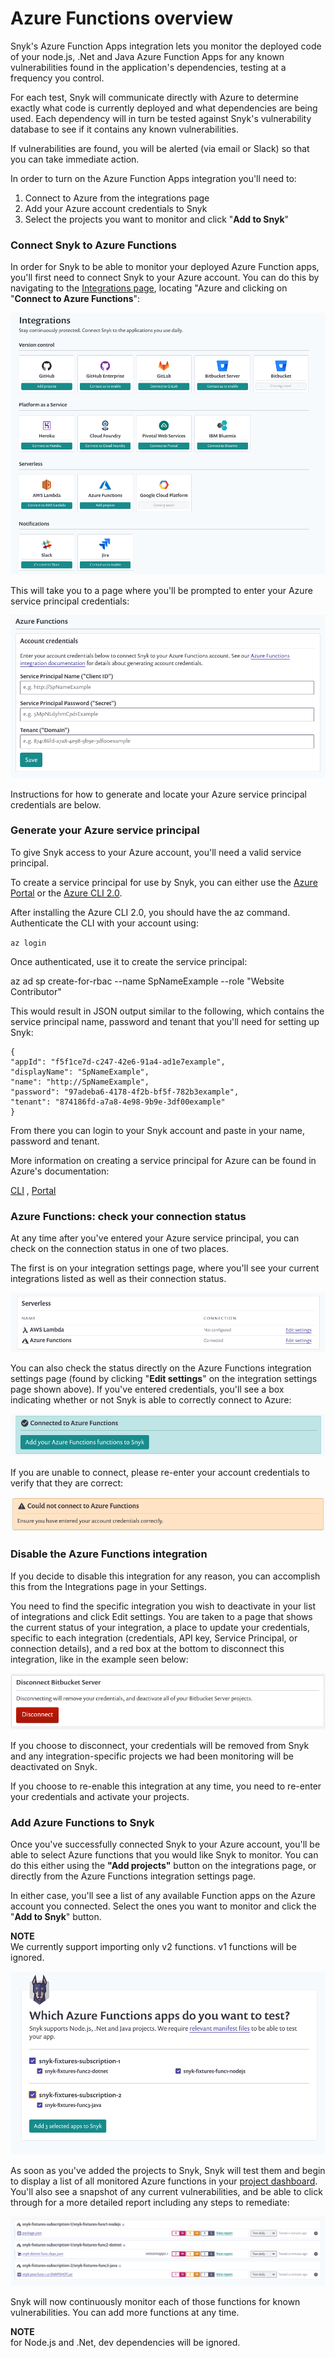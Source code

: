 # Azure Functions overview

Snyk's Azure Function Apps integration lets you monitor the deployed code of your node.js, .Net and Java Azure Function Apps for any known vulnerabilities found in the application's dependencies, testing at a frequency you control.

For each test, Snyk will communicate directly with Azure to determine exactly what code is currently deployed and what dependencies are being used. Each dependency will in turn be tested against Snyk's vulnerability database to see if it contains any known vulnerabilities.

If vulnerabilities are found, you will be alerted \(via email or Slack\) so that you can take immediate action.

In order to turn on the Azure Function Apps integration you'll need to:

1. Connect to Azure from the integrations page
2. Add your Azure account credentials to Snyk
3. Select the projects you want to monitor and click "**Add to Snyk**"

### **Connect Snyk to Azure Functions**

In order for Snyk to be able to monitor your deployed Azure Function apps, you'll first need to connect Snyk to your Azure account. You can do this by navigating to the [Integrations page](https://app.snyk.io/integrations), locating "Azure and clicking on "**Connect to Azure Functions**":

![](../../.gitbook/assets/image%20%2828%29.png)

This will take you to a page where you'll be prompted to enter your Azure service principal credentials:

![](../../.gitbook/assets/image%20%2829%29.png)

Instructions for how to generate and locate your Azure service principal credentials are below.

### **Generate your Azure service principal**

To give Snyk access to your Azure account, you'll need a valid service principal.

To create a service principal for use by Snyk, you can either use the [Azure Portal](https://portal.azure.com/) or the [Azure CLI 2.0](https://docs.microsoft.com/en-us/cli/azure/install-azure-cli).

After installing the Azure CLI 2.0, you should have the az command. Authenticate the CLI with your account using:

`az login`

Once authenticated, use it to create the service principal:

az ad sp create-for-rbac --name SpNameExample --role "Website Contributor"

This would result in JSON output similar to the following, which contains the service principal name, password and tenant that you'll need for setting up Snyk:

```text
{
"appId": "f5f1ce7d-c247-42e6-91a4-ad1e7example",
"displayName": "SpNameExample",
"name": "http://SpNameExample",
"password": "97adeba6-4178-4f2b-bf5f-782b3example",
"tenant": "874186fd-a7a8-4e98-9b9e-3df00example"
}
```

From there you can login to your Snyk account and paste in your name, password and tenant.

More information on creating a service principal for Azure can be found in Azure's documentation:

[CLI](https://docs.microsoft.com/en-us/cli/azure/create-an-azure-service-principal-azure-cli) , [Portal](https://docs.microsoft.com/en-us/azure/azure-resource-manager/resource-group-create-service-principal-portal)

### **Azure Functions: check your connection status**

At any time after you've entered your Azure service principal, you can check on the connection status in one of two places.

The first is on your integration settings page, where you'll see your current integrations listed as well as their connection status.

![](../../.gitbook/assets/image%20%2825%29.png)

You can also check the status directly on the Azure Functions integration settings page \(found by clicking "**Edit settings**" on the integration settings page shown above\). If you've entered credentials, you'll see a box indicating whether or not Snyk is able to correctly connect to Azure:

![](../../.gitbook/assets/image%20%2831%29.png)

If you are unable to connect, please re-enter your account credentials to verify that they are correct:

![](../../.gitbook/assets/image%20%2827%29.png)

### **Disable the Azure Functions integration**

If you decide to disable this integration for any reason, you can accomplish this from the Integrations page in your Settings.

You need to find the specific integration you wish to deactivate in your list of integrations and click Edit settings. You are taken to a page that shows the current status of your integration, a place to update your credentials, specific to each integration \(credentials, API key, Service Principal, or connection details\), and a red box at the bottom to disconnect this integration, like in the example seen below:

![](../../.gitbook/assets/image%20%2826%29.png)

If you choose to disconnect, your credentials will be removed from Snyk and any integration-specific projects we had been monitoring will be deactivated on Snyk.

If you choose to re-enable this integration at any time, you need to re-enter your credentials and activate your projects.

### **Add Azure Functions to Snyk**

Once you've successfully connected Snyk to your Azure account, you'll be able to select Azure functions that you would like Snyk to monitor. You can do this either using the **"Add projects"** button on the integrations page, or directly from the Azure Functions integration settings page.

In either case, you'll see a list of any available Function apps on the Azure account you connected. Select the ones you want to monitor and click the "**Add to Snyk**" button.

**NOTE**  
We currently support importing only v2 functions. v1 functions will be ignored.

![](../../.gitbook/assets/image%20%2830%29.png)

As soon as you've added the projects to Snyk, Snyk will test them and begin to display a list of all monitored Azure functions in your [project dashboard](https://app.snyk.io/projects). You'll also see a snapshot of any current vulnerabilities, and be able to click through for a more detailed report including any steps to remediate:

![](../../.gitbook/assets/image%20%2832%29.png)

Snyk will now continuously monitor each of those functions for known vulnerabilities. You can add more functions at any time.

**NOTE**  
for Node.js and .Net, dev dependencies will be ignored.

